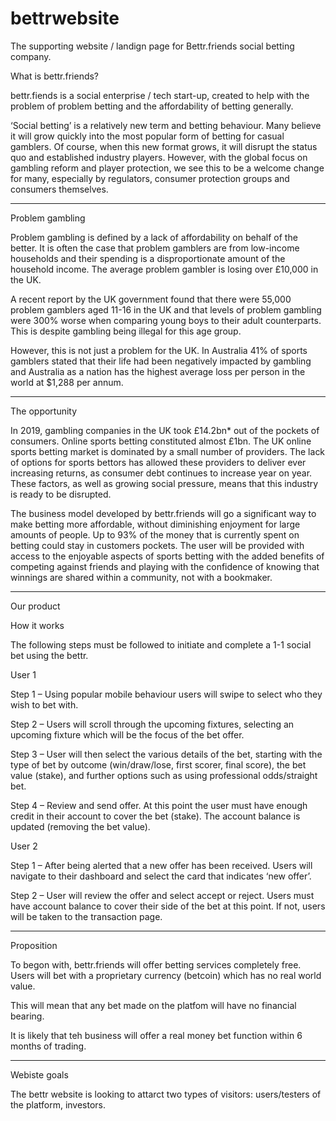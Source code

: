 # bettrwebsite

The supporting website / landign page for Bettr.friends social betting company. 

What is bettr.friends? 

bettr.fiends is a social enterprise / tech start-up, created to help with the problem of problem betting and the affordability of betting generally. 

‘Social betting’ is a relatively new term and betting behaviour. Many believe it will grow quickly into the most popular form of betting for casual gamblers. Of course, when this new format grows, it will disrupt the status quo and established industry players. However, with the global focus on gambling reform and player protection, we see this to be a welcome change for many, especially by regulators, consumer protection groups and consumers themselves.   

_____________________________________________________________

Problem gambling

Problem gambling is defined by a lack of affordability on behalf of the better. It is often the case that problem gamblers are from low-income households and their spending is a disproportionate amount of the household income. The average problem gambler is losing over £10,000 in the UK.

A recent report by the UK government found that there were 55,000 problem gamblers aged 11-16 in the UK and that levels of problem gambling were 300% worse when comparing young boys to their adult counterparts. This is despite gambling being illegal for this age group.

However, this is not just a problem for the UK. In Australia 41% of sports gamblers stated that their life had been negatively impacted by gambling and Australia as a nation has the highest average loss per person in the world at $1,288 per annum.

_____________________________________________________________

The opportunity

In 2019, gambling companies in the UK took £14.2bn* out of the pockets of consumers. Online sports betting constituted almost £1bn.
The UK online sports betting market is dominated by a small number of providers. The lack of options for sports bettors has allowed these providers to deliver ever increasing returns, as consumer debt continues to increase year on year. These factors, as well as growing social pressure, means that this industry is ready to be disrupted. 

The business model developed by bettr.friends will go a significant way to make betting more affordable, without diminishing enjoyment for large amounts of people. Up to 93% of the money that is currently spent on betting could stay in customers pockets. The user will be provided with access to the enjoyable aspects of sports betting with the added benefits of competing against friends and playing with the confidence of knowing that winnings are shared within a community, not with a bookmaker. 

_____________________________________________________________

Our product

How it works

The following steps must be followed to initiate and complete a 1-1 social bet using the bettr.  

User 1

Step 1 – Using popular mobile behaviour users will swipe to select who they wish to bet with. 

Step 2 – Users will scroll through the upcoming fixtures, selecting an upcoming fixture which will be the focus of the bet offer. 

Step 3 – User will then select the various details of the bet, starting with the type of bet by outcome (win/draw/lose, first scorer, final score), the bet value (stake), and further options such as using professional odds/straight bet. 

Step 4 – Review and send offer. At this point the user must have enough credit in their account to cover the bet (stake). The account balance is updated (removing the bet value).  

User 2

Step 1 – After being alerted that a new offer has been received. Users will navigate to their dashboard and select the card that indicates ‘new offer’.   

Step 2 – User will review the offer and select accept or reject. Users must have account balance to cover their side of the bet at this point. If not, users will be taken to the transaction page. 

_____________________________________________________________


Proposition

To begon with, bettr.friends will offer betting services completely free. Users will bet with a proprietary currency (betcoin) which has no real world value.

This will mean that any bet made on the platfom will have no financial bearing. 

It is likely that teh business will offer a real money bet function within 6 months of trading. 

_____________________________________________________________


Webiste goals

The bettr website is looking to attarct two types of visitors: users/testers of the platform, investors.





